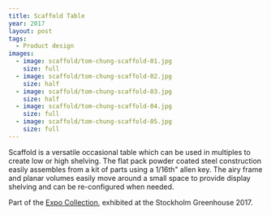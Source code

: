 ```yaml
---
title: Scaffold Table
year: 2017
layout: post
tags:
  - Product design
images:
  - image: scaffold/tom-chung-scaffold-01.jpg
    size: full
  - image: scaffold/tom-chung-scaffold-02.jpg
    size: half
  - image: scaffold/tom-chung-scaffold-03.jpg
    size: half
  - image: scaffold/tom-chung-scaffold-04.jpg
    size: full
  - image: scaffold/tom-chung-scaffold-05.jpg
    size: full
---
```


Scaffold is a versatile occasional table which can be used in multiples to create low or high shelving. The flat pack powder coated steel construction easily assembles from a kit of parts using a 1/16th" allen key. The airy frame and planar volumes easily move around a small space to provide display shelving and can be re-configured when needed.

Part of the <a href="https://vimeo.com/201069355">Expo Collection</a>, exhibited at the Stockholm Greenhouse 2017.
